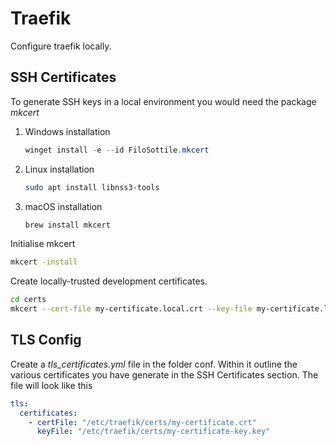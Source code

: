 # Traefik

Configure traefik locally.

## SSH Certificates

To generate SSH keys in a local environment you would need the package _mkcert_

1. Windows installation

   ```powershell
   winget install -e --id FiloSottile.mkcert
   ```

2. Linux installation

   ```bash
   sudo apt install libnss3-tools
   ```

3. macOS installation

   ```bash
   brew install mkcert
   ```

Initialise mkcert

```bash
mkcert -install
```

Create locally-trusted development certificates.

```bash
cd certs
mkcert --cert-file my-certificate.local.crt --key-file my-certificate.local.key *.my-workspace.local
```

## TLS Config

Create a _tls_certificates.yml_ file in the folder conf. Within it outline the various certificates you have generate in the SSH Certificates section. The file will look like this

```yaml
tls:
  certificates:
    - certFile: "/etc/traefik/certs/my-certificate.crt"
      keyFile: "/etc/traefik/certs/my-certificate-key.key"
```
